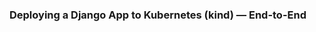 ###                                                                     Deploying a Django App to Kubernetes (kind) — End-to-End
